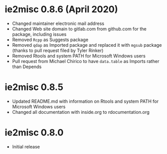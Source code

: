 ﻿# ie2misc 0.8.6 (April 2020)

* Changed maintainer electronic mail address
* Changed Web site domain to gitlab.com from github.com for the package, including issues
* Removed `Rcpp` as Suggests package
* Removed `qdap` as Imported package and replaced it with `mgsub` package (thanks to pull request filed by Tyler Rinker)
* Removed Rtools and system PATH for Microsoft Windows users
* Pull request from Michael Chirico to have `data.table` as Imports rather than Depends


# ie2misc 0.8.5

* Updated README.md with information on Rtools and system PATH for Microsoft Windows users
* Changed all documentation with inside.org to rdocumentation.org


# ie2misc 0.8.0

* Initial release
